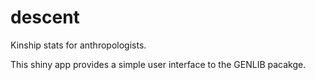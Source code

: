 # descent
Kinship stats for anthropologists.

This shiny app provides a simple user interface to the GENLIB pacakge.
